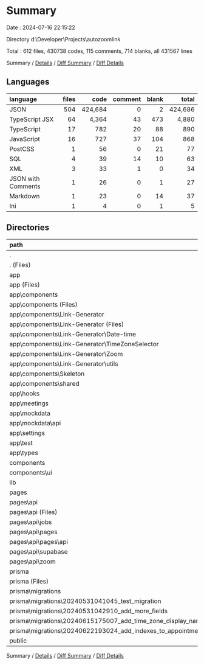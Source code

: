 # Summary

Date : 2024-07-16 22:15:22

Directory d:\\Developer\\Projects\\autozoomlink

Total : 612 files,  430738 codes, 115 comments, 714 blanks, all 431567 lines

Summary / [Details](details.md) / [Diff Summary](diff.md) / [Diff Details](diff-details.md)

## Languages
| language | files | code | comment | blank | total |
| :--- | ---: | ---: | ---: | ---: | ---: |
| JSON | 504 | 424,684 | 0 | 2 | 424,686 |
| TypeScript JSX | 64 | 4,364 | 43 | 473 | 4,880 |
| TypeScript | 17 | 782 | 20 | 88 | 890 |
| JavaScript | 16 | 727 | 37 | 104 | 868 |
| PostCSS | 1 | 56 | 0 | 21 | 77 |
| SQL | 4 | 39 | 14 | 10 | 63 |
| XML | 3 | 33 | 1 | 0 | 34 |
| JSON with Comments | 1 | 26 | 0 | 1 | 27 |
| Markdown | 1 | 23 | 0 | 14 | 37 |
| Ini | 1 | 4 | 0 | 1 | 5 |

## Directories
| path | files | code | comment | blank | total |
| :--- | ---: | ---: | ---: | ---: | ---: |
| . | 612 | 430,738 | 115 | 714 | 431,567 |
| . (Files) | 9 | 6,491 | 2 | 24 | 6,517 |
| app | 557 | 421,844 | 59 | 324 | 422,227 |
| app (Files) | 5 | 143 | 3 | 30 | 176 |
| app\\components | 37 | 2,166 | 45 | 228 | 2,439 |
| app\\components (Files) | 2 | 22 | 1 | 8 | 31 |
| app\\components\\Link-Generator | 30 | 1,955 | 42 | 202 | 2,199 |
| app\\components\\Link-Generator (Files) | 17 | 669 | 20 | 80 | 769 |
| app\\components\\Link-Generator\\Date-time | 4 | 278 | 1 | 29 | 308 |
| app\\components\\Link-Generator\\TimeZoneSelector | 3 | 410 | 6 | 10 | 426 |
| app\\components\\Link-Generator\\Zoom | 4 | 466 | 6 | 56 | 528 |
| app\\components\\Link-Generator\\utils | 2 | 132 | 9 | 27 | 168 |
| app\\components\\Skeleton | 2 | 46 | 1 | 7 | 54 |
| app\\components\\shared | 3 | 143 | 1 | 11 | 155 |
| app\\hooks | 3 | 69 | 0 | 10 | 79 |
| app\\meetings | 5 | 661 | 7 | 38 | 706 |
| app\\mockdata | 501 | 418,335 | 0 | 0 | 418,335 |
| app\\mockdata\\api | 501 | 418,335 | 0 | 0 | 418,335 |
| app\\settings | 1 | 361 | 0 | 5 | 366 |
| app\\test | 1 | 5 | 0 | 3 | 8 |
| app\\types | 4 | 104 | 4 | 10 | 118 |
| components | 27 | 1,830 | 4 | 266 | 2,100 |
| components\\ui | 27 | 1,830 | 4 | 266 | 2,100 |
| lib | 5 | 41 | 3 | 17 | 61 |
| pages | 7 | 475 | 32 | 67 | 574 |
| pages\\api | 7 | 475 | 32 | 67 | 574 |
| pages\\api (Files) | 1 | 33 | 1 | 5 | 39 |
| pages\\api\\jobs | 1 | 87 | 11 | 17 | 115 |
| pages\\api\\pages | 1 | 52 | 0 | 4 | 56 |
| pages\\api\\pages\\api | 1 | 52 | 0 | 4 | 56 |
| pages\\api\\supabase | 3 | 230 | 7 | 29 | 266 |
| pages\\api\\zoom | 1 | 73 | 13 | 12 | 98 |
| prisma | 5 | 55 | 15 | 16 | 86 |
| prisma (Files) | 1 | 16 | 1 | 6 | 23 |
| prisma\\migrations | 4 | 39 | 14 | 10 | 63 |
| prisma\\migrations\\20240531041045_test_migration | 1 | 5 | 1 | 2 | 8 |
| prisma\\migrations\\20240531042910_add_more_fields | 1 | 30 | 9 | 4 | 43 |
| prisma\\migrations\\20240615175007_add_time_zone_display_name | 1 | 1 | 1 | 1 | 3 |
| prisma\\migrations\\20240622193024_add_indexes_to_appointment | 1 | 3 | 3 | 3 | 9 |
| public | 2 | 2 | 0 | 0 | 2 |

Summary / [Details](details.md) / [Diff Summary](diff.md) / [Diff Details](diff-details.md)